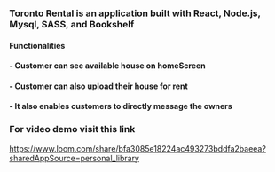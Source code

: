### Toronto Rental is an application built with  React, Node.js, Mysql, SASS,  and Bookshelf 
#### Functionalities
####  - Customer can see available house on homeScreen
####  - Customer can also upload their house for rent
####  - It also enables customers to directly message the owners
### For video demo visit this link
https://www.loom.com/share/bfa3085e18224ac493273bddfa2baeea?sharedAppSource=personal_library
